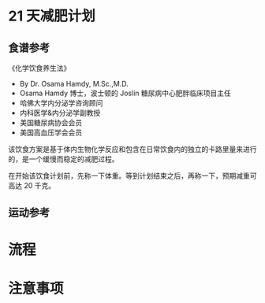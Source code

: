 # 21 天减肥计划

## 食谱参考

《化学饮食养生法》

- By Dr. Osama Hamdy, M.Sc.,M.D.
- Osama Hamdy 博士，波士顿的 Joslin 糖尿病中心肥胖临床项目主任
- 哈佛大学内分泌学咨询顾问
- 内科医学&内分泌学副教授
- 美国糖尿病协会会员
- 美国高血压学会会员

该饮食方案是基于体内生物化学反应和包含在日常饮食内的独立的卡路里量来进行的，是一个缓慢而稳定的减肥过程。

在开始该饮食计划前，先称一下体重。等到计划结束之后，再称一下，预期减重可高达 20 千克。

## 运动参考

# 流程

# 注意事项
